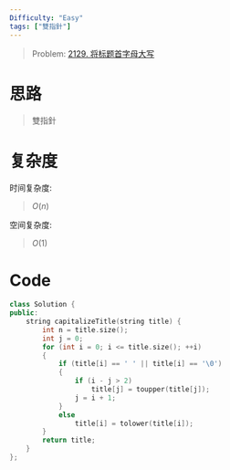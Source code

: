 ```yaml
---
Difficulty: "Easy"
tags: ["雙指針"]
---
```


> Problem: [2129. 将标题首字母大写](https://leetcode.cn/problems/capitalize-the-title/description/)

# 思路

> 雙指針

# 复杂度

时间复杂度:
> $O(n)$

空间复杂度:
> $O(1)$

# Code
```C++
class Solution {
public:
    string capitalizeTitle(string title) {
        int n = title.size();
        int j = 0;
        for (int i = 0; i <= title.size(); ++i)
        {
            if (title[i] == ' ' || title[i] == '\0')
            {
                if (i - j > 2) 
                    title[j] = toupper(title[j]);
                j = i + 1;
            } 
            else
                title[i] = tolower(title[i]);
        }
        return title;
    }
};
```
  
